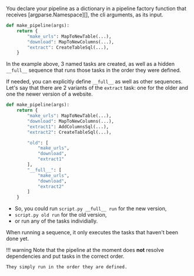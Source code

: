 You declare your pipeline as a dictionary
in a pipeline factory function that receives [argparse.Namespace][],
the cli arguments, as its input.

```py
def make_pipeline(args):
    return {
        "make_urls": MapToNewTable(...),
        "download": MapToNewColumns(...),
        "extract": CreateTableSql(...),
    }
```

In the example above, 3 named tasks are created,
as well as a hidden `__full__` sequence that runs those tasks
in the order they were defined.

If needed, you can explicitly define `__full__`
as well as other sequences. Let's say that there are 2 variants
of the `extract` task: one for the older
and one the newer version of a website.

```python
def make_pipeline(args):
    return {
        "make_urls": MapToNewTable(...),
        "download": MapToNewColumns(...),
        "extract1": AddColumnsSql(...),
        "extract2": CreateTableSql(...),

        "old": [
            "make_urls",
            "download",
            "extract1"
        ],
        "__full__": [
            "make_urls",
            "download",
            "extract2"
        ]
    }
```

- So, you could run `script.py __full__ run` for the new version,
- `script.py old run` for the old version,
- or run any of the tasks individially.

When running a sequence,
it only executes the tasks that haven't been done yet.

!!! warning
    Note that the pipeline at the moment does **not** resolve dependencies
    and put tasks in the correct order.

    They simply run in the order they are defined.
